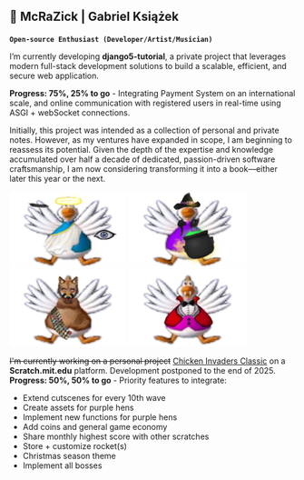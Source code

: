 ## 🎒 McRaZick | Gabriel Książek

**`Open-source Enthusiast (Developer/Artist/Musician)`**

I’m currently developing **django5-tutorial**, a private project that leverages modern full-stack development solutions to build a scalable, efficient, and secure web application.

**Progress: 75%, 25% to go** - Integrating Payment System on an international scale, and online communication with registered users in real-time using ASGI + webSocket connections.

Initially, this project was intended as a collection of personal and private notes. However, as my ventures have expanded in scope, I am beginning to reassess its potential. Given the depth of the expertise and knowledge accumulated over half a decade of dedicated, passion-driven software craftsmanship, I am now considering transforming it into a book—either later this year or the next.

<p align="left">
<img src="https://github.com/gubrus50/gubrus50/blob/main/chickens/%23chicken_blue_halloween.png">  <img src="https://github.com/gubrus50/gubrus50/blob/main/chickens/%23chicken_purple_halloween.png">  <img src="https://github.com/gubrus50/gubrus50/blob/main/chickens/%23chicken_indigo_halloween.png">  <img src="https://github.com/gubrus50/gubrus50/blob/main/chickens/%23chicken_pink_halloween.png">
</p>

~~I'm currently working on a personal project~~ [Chicken Invaders Classic](https://scratch.mit.edu/projects/666461150/) on a **Scratch.mit.edu** platform.
Development postponed to the end of 2025.
**Progress: 50%, 50% to go** - Priority features to integrate:
- Extend cutscenes for every 10th wave
- Create assets for purple hens
- Implement new functions for purple hens
- Add coins and general game economy
- Share monthly highest score with other scratches
- Store + customize rocket(s)
- Christmas season theme
- Implement all bosses
